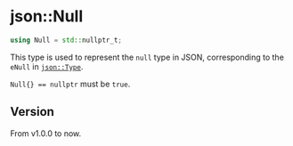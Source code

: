 # **json::Null**

```cpp
using Null = std::nullptr_t;
```

This type is used to represent the `null` type in JSON, corresponding to the `eNull` in [`json::Type`](../Type.md).

`Null{} == nullptr` must be `true`.

## Version

From v1.0.0 to now.

